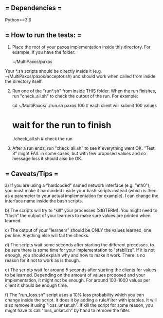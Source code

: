 ## = Dependencies =

Python==3.6

## = How to run the tests: =

1) Place the root of your paxos implementation inside this
directory. For example, if you have the folder:

   ~/MultiPaxos/paxos

Your *.sh scripts should be directly inside it
(e.g. ~/MultiPaxos/paxos/acceptor.sh) and should work when called
from inside the directory itself.

2) Run one of the "run*.sh" from inside THIS folder. When the run
finishes, run "check_all.sh" to check the output of the run. For
example:

    cd ~/MultiPaxos/
    ./run.sh paxos 100  # each client will submit 100 values
    # wait for the run to finish
    ./check_all.sh # check the run

3) After a run ends, run "check_all.sh" to see if everything went OK.
"Test 3" might FAIL in some cases, but with few proposed values and no message
loss it should also be OK.

## = Caveats/Tips =

a) If you are using a "hardcoded" named network interface
(e.g. "eth0"), you must make it hardcoded inside your bash scripts
instead (which is then as a parameter to your actual implementation
for example). I can change the interface name inside the bash scripts.

b) The scripts will try to "kill" your processes (SIGTERM).
You might need to "flush" the output of your learners to
make sure values are printed when learned.

c) The output of your "learners" should be ONLY the values learned,
one per line. Anything else will fail the checks.

d) The scripts wait some seconds after starting the different
processes, to be sure there is some time for your implementation to
"stabilize". If it is not enough, you should explain why and how to
make it work. There is no reason for it not to work as is though.

e) The scripts wait for around 5 seconds after starting the clients
for values to be learned. Depending on the amount of values proposed
and your implementation, it might not be enough. For around 100-1000
values per client it should be enough time.

f) The "run_loss.sh" script uses a 10% loss probability which you can
change inside the script. It does it by adding a rule/filter with
iptables.  It will also remove it using "loss_unset.sh". If kill the
script for some reason, you might have to call "loss_unset.sh" by
hand to remove the filter.

